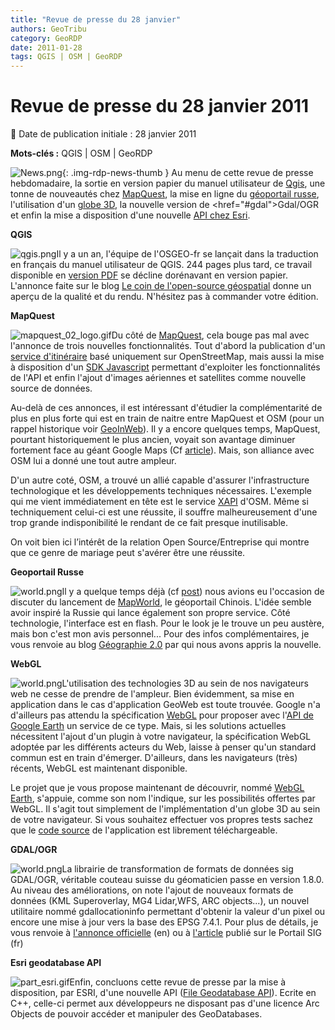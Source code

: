 ```yaml
---
title: "Revue de presse du 28 janvier"
authors: GeoTribu
category: GeoRDP
date: 2011-01-28
tags: QGIS | OSM | GeoRDP
---
```


# Revue de presse du 28 janvier 2011


:calendar: Date de publication initiale : 28 janvier 2011

**Mots-clés :** QGIS | OSM | GeoRDP


![News.png](https://cdn.geotribu.fr/images/internal/icons-rdp-news/news.png){: .img-rdp-news-thumb }
Au menu de cette revue de presse hebdomadaire, la sortie en version papier du manuel utilisateur de [Qgis](#qgis), une tonne de nouveautés chez [MapQuest](#mapquest), la mise en ligne du [géoportail russe](#russe), l'utilisation d'un [globe 3D](#webgl), la nouvelle version de <href="#gdal">Gdal/OGR et enfin la mise a disposition d'une nouvelle [API chez Esri](#esri).


 **QGIS**

![qgis.png](https://cdn.geotribu.fr/images/logos-icones/logiciels_librairies/qgis.png)Il y a un an, l'équipe de l'OSGEO-fr se lançait dans la traduction en français du manuel utilisateur de QGIS. 244 pages plus tard, ce travail disponible en [version PDF](http://www.qgis.org/fr/documentation/manuels.html) se décline dorénavant en version papier. L'annonce faite sur le blog [Le coin de l'open-source géospatial](http://georezo.net/blog/geolibre/2011/01/22/manuel-utilisateur-qgis-au-format-papier-et-en-francais/) donne un aperçu de la qualité et du rendu. N'hésitez pas à commander votre édition.


 **MapQuest**

![mapquest_02_logo.gif](http://geotribu.net/sites/default/files/Tuto/img/Blog/mapquest_02_logo.gif)Du côté de [MapQuest](http://devblog.mapquest.com/2011/01/26/open-guidancejavascript-sdkaerial-tiles-yes-please/), cela bouge pas mal avec l'annonce de trois nouvelles fonctionnalités. Tout d'abord la publication d'un [service d'itinéraire](http://open.mapquestapi.com/guidance/) basé uniquement sur OpenStreetMap, mais aussi la mise à disposition d'un [SDK Javascript](http://open.mapquestapi.com/sdk/js/v6.1.0/) permettant d'exploiter les fonctionnalités de l'API et enfin l'ajout d'images aériennes et satellites comme nouvelle source de données.

 Au-delà de ces annonces, il est intéressant d'étudier la complémentarité de plus en plus forte qui est en train de naitre entre MapQuest et OSM (pour un rappel historique voir [GeoInWeb](http://www.geoinweb.com/2010/07/10/mapquest-voit-son-avenir-avec-openstreetmap/)). Il y a encore quelques temps, MapQuest, pourtant historiquement le plus ancien, voyait son avantage diminuer fortement face au géant Google Maps (Cf [article](http://media.baliz-geospatial.com/fr/blogue/mapquest-vs-google-maps-collision-inevitable-sur-graphiques)). Mais, son alliance avec OSM lui a donné une tout autre ampleur.

 D'un autre coté, OSM, a trouvé un allié capable d'assurer l'infrastructure technologique et les développements techniques nécessaires. L'exemple qui me vient immédiatement en tête est le service [XAPI](http://wiki.openstreetmap.org/wiki/Xapi) d'OSM. Même si techniquement celui-ci est une réussite, il souffre malheureusement d'une trop grande indisponibilité le rendant de ce fait presque inutilisable.

 On voit bien ici l’intérêt de la relation Open Source/Entreprise qui montre que ce genre de mariage peut s'avérer être une réussite.


 **Geoportail Russe**

![world.png](https://cdn.geotribu.fr/img/internal/icons-rdp-news/world.png)Il y a quelque temps déjà (cf [post](http://geotribu.net/node/303)) nous avions eu l'occasion de discuter du lancement de [MapWorld](http://www.tianditu.cn/map/index.jsp), le géoportail Chinois. L'idée semble avoir inspiré la Russie qui lance également son propre service. Côté technologie, l'interface est en flash. Pour le look je le trouve un peu austère, mais bon c'est mon avis personnel... Pour des infos complémentaires, je vous renvoie au blog [Géographie 2.0](http://geographie2point0.wordpress.com/2011/01/20/geoportail-russe/) par qui nous avons appris la nouvelle.


 **WebGL**

![world.png](https://cdn.geotribu.fr/img/internal/icons-rdp-news/world.png)L'utilisation des technologies 3D au sein de nos navigateurs web ne cesse de prendre de l'ampleur. Bien évidemment, sa mise en application dans le cas d'application GeoWeb est toute trouvée. Google n'a d'ailleurs pas attendu la spécification [WebGL](https://fr.wikipedia.org/wiki/WebGL) pour proposer avec l'[API de Google Earth](http://code.google.com/apis/earth/) un service de ce type. Mais, si les solutions actuelles nécessitent l'ajout d'un plugin à votre navigateur, la spécification WebGL adoptée par les différents acteurs du Web, laisse à penser qu'un standard commun est en train d'émerger. D'ailleurs, dans les navigateurs (très) récents, WebGL est maintenant disponible.

 Le projet que je vous propose maintenant de découvrir, nommé [WebGL Earth](http://www.webglearth.com/upgrade.html), s'appuie, comme son nom l'indique, sur les possibilités offertes par WebGL. Il s'agit tout simplement de l'implémentation d'un globe 3D au sein de votre navigateur. Si vous souhaitez effectuer vos propres tests sachez que le [code source](http://code.google.com/p/webglearth/) de l'application est librement téléchargeable.


 **GDAL/OGR**

![world.png](https://cdn.geotribu.fr/img/internal/icons-rdp-news/world.png)La librairie de transformation de formats de données sig GDAL/OGR, véritable couteau suisse du géomaticien passe en version 1.8.0. Au niveau des améliorations, on note l'ajout de nouveaux formats de données (KML Superoverlay, MG4 Lidar,WFS, ARC objects...), un nouvel utilitaire nommé gdallocationinfo permettant d'obtenir la valeur d'un pixel ou encore une mise à jour vers la base des EPSG 7.4.1. Pour plus de détails, je vous renvoie à [l'annonce officielle](http://www.osgeo.org/node/1135) (en) ou à [l'article](http://www.portailsig.org/content/sortie-de-gdalogr-180) publié sur le Portail SIG (fr)


 **Esri geodatabase API**

![part_esri.gif](http://geotribu.net/sites/default/files/Tuto/img/Blog/divers/part_esri.gif)Enfin, concluons cette revue de presse par la mise à disposition, par ESRI, d'une nouvelle API ([File Geodatabase API](http://resources.arcgis.com/content/geodatabases/10.0/file-gdb-api)). Ecrite en C++, celle-ci permet aux développeurs ne disposant pas d'une licence Arc Objects de pouvoir accéder et manipuler des GeoDatabases.
